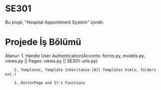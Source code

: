 # SE301
 
Bu proje, "Hospital Appointment System" içindir.

# Projede İş Bölümü

Atanur:
		1. Handle User Authentication(Acconts: forms.py, models.py, views.py || Pages: views.py || SE301: urls.py)
		
		2. Templates, Template Inheritance (All Templates htmls, folders ext.)
		
		3. DoctorPage and It's Functions
